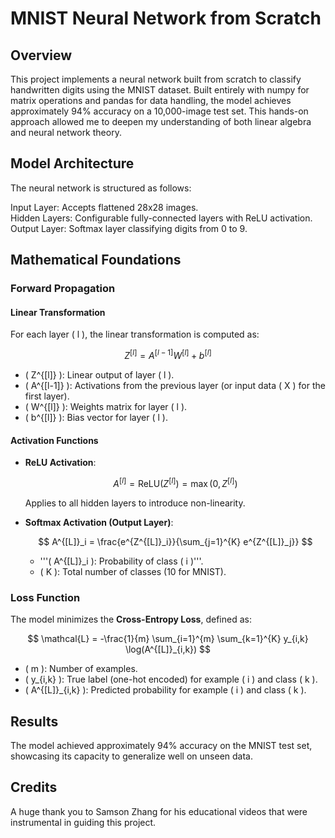 # MNIST Neural Network from Scratch

## Overview
This project implements a neural network built from scratch to classify handwritten digits using the MNIST dataset. Built entirely with numpy for matrix operations and pandas for data handling, the model achieves approximately 94% accuracy on a 10,000-image test set. This hands-on approach allowed me to deepen my understanding of both linear algebra and neural network theory.

## Model Architecture
The neural network is structured as follows:

Input Layer: Accepts flattened 28x28 images. <br/> 
Hidden Layers: Configurable fully-connected layers with ReLU activation. <br/> 
Output Layer: Softmax layer classifying digits from 0 to 9. <br/> 

## Mathematical Foundations

### Forward Propagation

#### Linear Transformation

For each layer \( l \), the linear transformation is computed as:

$$
Z^{[l]} = A^{[l-1]} W^{[l]} + b^{[l]}
$$

- \( Z^{[l]} \): Linear output of layer \( l \).
- \( A^{[l-1]} \): Activations from the previous layer (or input data \( X \) for the first layer).
- \( W^{[l]} \): Weights matrix for layer \( l \).
- \( b^{[l]} \): Bias vector for layer \( l \).

#### Activation Functions

- **ReLU Activation**:

  $$
  A^{[l]} = \text{ReLU}(Z^{[l]}) = \max(0, Z^{[l]})
  $$

  Applies to all hidden layers to introduce non-linearity.

- **Softmax Activation (Output Layer)**:

  $$
  A^{[L]}_i = \frac{e^{Z^{[L]}_i}}{\sum_{j=1}^{K} e^{Z^{[L]}_j}}
  $$

  - '''\( A^{[L]}_i \): Probability of class \( i \)'''.
  - \( K \): Total number of classes (10 for MNIST).

### Loss Function

The model minimizes the **Cross-Entropy Loss**, defined as:

$$
\mathcal{L} = -\frac{1}{m} \sum_{i=1}^{m} \sum_{k=1}^{K} y_{i,k} \log(A^{[L]}_{i,k})
$$

- \( m \): Number of examples.
- \( y_{i,k} \): True label (one-hot encoded) for example \( i \) and class \( k \).
- \( A^{[L]}_{i,k} \): Predicted probability for example \( i \) and class \( k \).
        
## Results
The model achieved approximately 94% accuracy on the MNIST test set, showcasing its capacity to generalize well on unseen data.

## Credits
A huge thank you to Samson Zhang for his educational videos that were instrumental in guiding this project.
